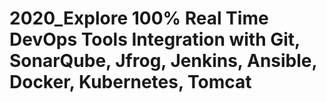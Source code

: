 # 2020_Explore 100% Real Time DevOps Tools Integration with Git, SonarQube, Jfrog, Jenkins, Ansible, Docker, Kubernetes, Tomcat